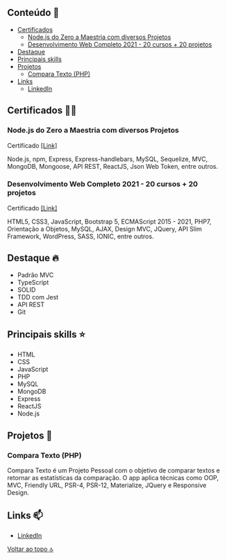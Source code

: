 ## Conteúdo :notebook:
- [Certificados](https://github.com/redfire314/estudo#certificados-man_student)
     - [Node.js do Zero a Maestria com diversos Projetos](https://github.com/redfire314/estudo#nodejs-do-zero-a-maestria-com-diversos-projetos)
     - [Desenvolvimento Web Completo 2021 - 20 cursos + 20 projetos](https://github.com/redfire314/estudo#desenvolvimento-web-completo-2021---20-cursos--20-projetos)
- [Destaque](https://github.com/redfire314/estudo#destaque-fire)
- [Principais skills](https://github.com/redfire314/estudo#principais-skills-star)
- [Projetos](https://github.com/redfire314/estudo#projetos-telescope)
     - [Compara Texto (PHP)](https://github.com/redfire314/estudo#compara-texto-php)
- [Links](https://github.com/redfire314/estudo#links-mailbox)
     - [LinkedIn](https://www.linkedin.com/in/leandroaraujowm/)

## Certificados :man_student:
### Node.js do Zero a Maestria com diversos Projetos
Certificado [[Link]](https://www.udemy.com/certificate/UC-e0ffdd67-80f8-481d-be93-1112c294047e/)

Node.js, npm, Express, Express-handlebars, MySQL, Sequelize, MVC, MongoDB, Mongoose, API REST, ReactJS, Json Web Token, entre outros.

### Desenvolvimento Web Completo 2021 - 20 cursos + 20 projetos
Certificado [[Link]](https://www.udemy.com/certificate/UC-d2a53415-6284-4828-8291-ba1e2e8e10f6/)

HTML5, CSS3, JavaScript, Bootstrap 5, ECMAScript 2015 - 2021, PHP7, Orientação a Objetos, MySQL, AJAX, Design MVC, JQuery, API Slim Framework, WordPress, SASS, IONIC, entre outros.

## Destaque :fire:
- Padrão MVC
- TypeScript
- SOLID
- TDD com Jest
- API REST
- Git

## Principais skills :star:
- HTML
- CSS
- JavaScript
- PHP
- MySQL
- MongoDB
- Express
- ReactJS
- Node.js

## Projetos :telescope:
### Compara Texto (PHP)
Compara Texto é um Projeto Pessoal com o objetivo de comparar textos e retornar as estatísticas da comparação.
O app aplica técnicas como OOP, MVC, Friendly URL, PSR-4, PSR-12, Materialize, JQuery e Responsive Design.

## Links :mailbox:
- [LinkedIn](https://www.linkedin.com/in/leandroaraujowm/)

[Voltar ao topo :top:](https://github.com/redfire314/estudo#conteúdo-notebook)
